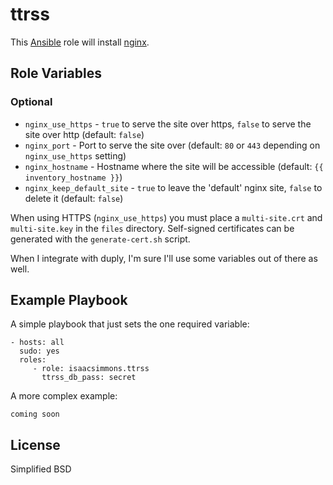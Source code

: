 # ttrss #

This [Ansible](http://www.ansible.com/home) role will install [nginx](http://tt-rss.org/). 

## Role Variables ##

### Optional ###

* `nginx_use_https` - `true` to serve the site over https, `false` to serve the site over http (default: `false`)
* `nginx_port` - Port to serve the site over (default: `80` or `443` depending on `nginx_use_https` setting)
* `nginx_hostname` - Hostname where the site will be accessible (default: `{{ inventory_hostname }}`)
* `nginx_keep_default_site` - `true` to leave the 'default' nginx site, `false` to delete it (default: `false`)

When using HTTPS (`nginx_use_https`) you must place a `multi-site.crt` and `multi-site.key` in the `files` directory. Self-signed certificates can be generated with the `generate-cert.sh` script.

When I integrate with duply, I'm sure I'll use some variables out of there as well.

## Example Playbook ##

A simple playbook that just sets the one required variable:

    - hosts: all
      sudo: yes
      roles:
         - role: isaacsimmons.ttrss
           ttrss_db_pass: secret

A more complex example:

    coming soon

## License ##

Simplified BSD
